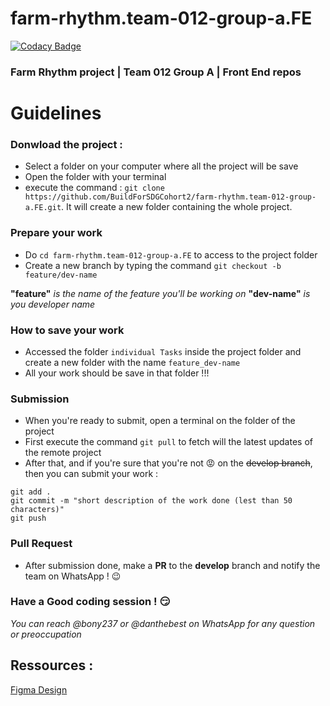 # farm-rhythm.team-012-group-a.FE

[![Codacy Badge](https://api.codacy.com/project/badge/Grade/09a41b72fe924012a3255ac81ac2c599)](https://app.codacy.com/gh/BuildForSDGCohort2/farm-rhythm.team-012-group-a.FE?utm_source=github.com&utm_medium=referral&utm_content=BuildForSDGCohort2/farm-rhythm.team-012-group-a.FE&utm_campaign=Badge_Grade_Settings)

### Farm Rhythm project | Team 012 Group A | Front End repos

# Guidelines

### Donwload the project :
- Select a folder on your computer where all the project will be save
- Open the folder with your terminal
- execute the command : `git clone https://github.com/BuildForSDGCohort2/farm-rhythm.team-012-group-a.FE.git`. It will create a new folder containing the whole project.


### Prepare your work
- Do `cd farm-rhythm.team-012-group-a.FE` to access to the project folder
- Create a new branch by typing the command `git checkout -b feature/dev-name`

**"feature"** *is the name of the feature you'll be working on*
**"dev-name"** *is you developer name*


### How to save your work
- Accessed the folder `individual Tasks` inside the project folder and create a new folder with the name `feature_dev-name`
- All your work should be save in that folder !!!


### Submission
- When you're ready to submit, open a terminal on the folder of the project
- First execute the command `git pull` to fetch will the latest updates of the remote project
- After that, and if you're sure that you're not :rage: on the ~~develop branch~~, then you can submit your work :
```
git add .
git commit -m "short description of the work done (lest than 50 characters)"
git push
```

### Pull Request
- After submission done, make a **PR** to the **develop** branch and notify the team on WhatsApp ! :wink:


### Have a Good coding session ! :smirk:

*You can reach @bony237 or @danthebest on WhatsApp for any question or preoccupation*


## Ressources : 
[Figma Design](https://www.figma.com/file/OwwHJApoIkAjZPc8trCMVn/Farm-Rhythm?node-id=0%3A1)

